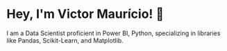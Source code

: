 # Hey, I'm Victor Maurício! :wave:


I am a Data Scientist proficient in Power BI, Python, specializing in libraries like Pandas, Scikit-Learn, and Matplotlib.

